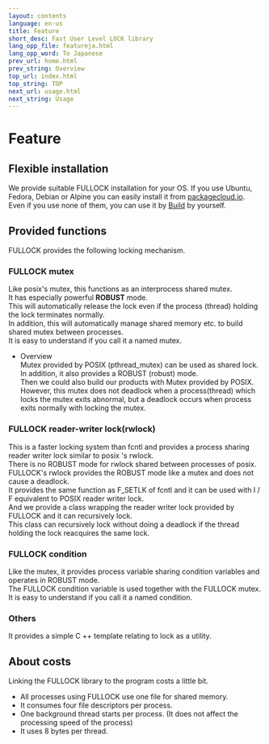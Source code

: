 ```yaml
---
layout: contents
language: en-us
title: Feature
short_desc: Fast User Level LOCK library
lang_opp_file: featureja.html
lang_opp_word: To Japanese
prev_url: home.html
prev_string: Overview
top_url: index.html
top_string: TOP
next_url: usage.html
next_string: Usage
---
```


# Feature

## Flexible installation
We provide suitable FULLOCK installation for your OS. If you use Ubuntu, Fedora, Debian or Alpine you can easily install it from [packagecloud.io](https://packagecloud.io/antpickax/stable). Even if you use none of them, you can use it by [Build](https://fullock.antpick.ax/build.html) by yourself.

## Provided functions
FULLOCK provides the following locking mechanism.

### FULLOCK mutex
Like posix's mutex, this functions as an interprocess shared mutex.  
It has especially powerful **ROBUST** mode.  
This will automatically release the lock even if the process (thread) holding the lock terminates normally.  
In addition, this will automatically manage shared memory etc. to build shared mutex between processes.  
It is easy to understand if you call it a named mutex.

- Overview  
Mutex provided by POSIX (pthread_mutex) can be used as shared lock. In addition, it also provides a ROBUST (robust) mode.  
Then we could also build our products with Mutex provided by POSIX.  
However, this mutex does not deadlock when a process(thread) which locks the mutex exits abnormal, but a deadlock occurs when process exits normally with locking the mutex.


### FULLOCK reader-writer lock(rwlock)
This is a faster locking system than fcntl and provides a process sharing reader writer lock similar to posix 's rwlock.  
There is no ROBUST mode for rwlock shared between processes of posix.  
FULLOCK's rwlock provides the ROBUST mode like a mutex and does not cause a deadlock.  
It provides the same function as F_SETLK of fcntl and it can be used with I / F equivalent to POSIX reader writer lock.  
And we provide a class wrapping the reader writer lock provided by FULLOCK and it can recursively lock.  
This class can recursively lock without doing a deadlock if the thread holding the lock reacquires the same lock.

### FULLOCK condition
Like the mutex, it provides process variable sharing condition variables and operates in ROBUST mode.  
The FULLOCK condition variable is used together with the FULLOCK mutex.  
It is easy to understand if you call it a named condition.

### Others
It provides a simple C ++ template relating to lock as a utility.

## About costs
Linking the FULLOCK library to the program costs a little bit.

- All processes using FULLOCK use one file for shared memory.
- It consumes four file descriptors per process.
- One background thread starts per process. (It does not affect the processing speed of the process)
- It uses 8 bytes per thread.
